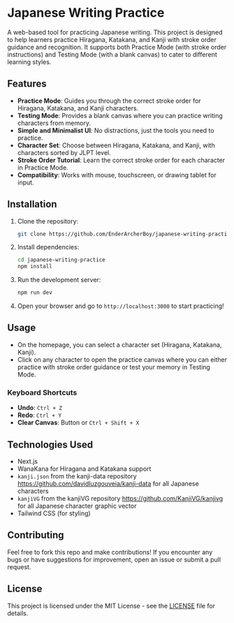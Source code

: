 # Japanese Writing Practice

A web-based tool for practicing Japanese writing. This project is designed to help learners practice Hiragana, Katakana, and Kanji with stroke order guidance and recognition. It supports both Practice Mode (with stroke order instructions) and Testing Mode (with a blank canvas) to cater to different learning styles.

## Features

- **Practice Mode**: Guides you through the correct stroke order for Hiragana, Katakana, and Kanji characters.
- **Testing Mode**: Provides a blank canvas where you can practice writing characters from memory.
- **Simple and Minimalist UI**: No distractions, just the tools you need to practice.
- **Character Set**: Choose between Hiragana, Katakana, and Kanji, with characters sorted by JLPT level.
- **Stroke Order Tutorial**: Learn the correct stroke order for each character in Practice Mode.
- **Compatibility**: Works with mouse, touchscreen, or drawing tablet for input.
  
## Installation

1. Clone the repository:
    ```bash
    git clone https://github.com/EnderArcherBoy/japanese-writing-practice.git
    ```
   
2. Install dependencies:
    ```bash
    cd japanese-writing-practice
    npm install
    ```
   
3. Run the development server:
    ```bash
    npm run dev
    ```

4. Open your browser and go to `http://localhost:3000` to start practicing!

## Usage

- On the homepage, you can select a character set (Hiragana, Katakana, Kanji).
- Click on any character to open the practice canvas where you can either practice with stroke order guidance or test your memory in Testing Mode.

### Keyboard Shortcuts

- **Undo**: `Ctrl + Z`
- **Redo**: `Ctrl + Y`
- **Clear Canvas**: Button or `Ctrl + Shift + X`

## Technologies Used

- Next.js
- WanaKana for Hiragana and Katakana support
- `kanji.json` from the kanji-data repository https://github.com/davidluzgouveia/kanji-data for all Japanese characters
- `kanjiVG` from the kanjiVG repository https://github.com/KanjiVG/kanjivg for all Japanese character graphic vector
- Tailwind CSS (for styling)

## Contributing

Feel free to fork this repo and make contributions! If you encounter any bugs or have suggestions for improvement, open an issue or submit a pull request.

## License

This project is licensed under the MIT License - see the [LICENSE](LICENSE) file for details.

